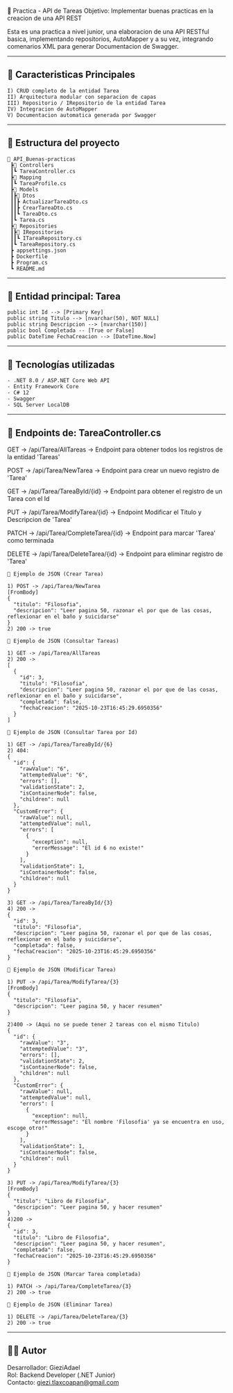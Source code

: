 ﻿🧩 Practica - API de Tareas
Objetivo: Implementar buenas practicas en la creacion de una API REST

Esta es una practica a nivel junior, una elaboracion de una API RESTful basica, 
implementando repositorios, AutoMapper y a su vez, integrando comenarios XML para generar Documentacion 
de Swagger.

------------------------------------------------------------
🚀 Caracteristicas Principales
------------------------------------------------------------
```
I) CRUD completo de la entidad Tarea
II) Arquitectura modular con separacion de capas
III) Repositorio / IRepositorio de la entidad Tarea
IV) Integracion de AutoMapper
V) Documentacion automatica generada por Swagger
```

------------------------------------------------------------
🧱 Estructura del proyecto
------------------------------------------------------------
```
📁 API_Buenas-practicas
 ┣📁 Controllers
 ┃┗ TareaController.cs
 ┣📁 Mapping
 ┃┗ TareaProfile.cs
 ┣📁 Models
 ┃┣📁 Dtos
 ┃┃┣ ActualizarTareaDto.cs
 ┃┃┣ CrearTareaDto.cs
 ┃┃┗ TareaDto.cs
 ┃┗ Tarea.cs
 ┣📁 Repositories
 ┃┣📁 IRepositories
 ┃┃┗ ITareaRepository.cs
 ┃┗ TareaRepository.cs
 ┣ appsettings.json
 ┣ Dockerfile
 ┣ Program.cs
 ┗ README.md

```

------------------------------------------------------------
🧩 Entidad principal: Tarea
------------------------------------------------------------
```
public int Id --> [Primary Key]
public string Titulo --> [nvarchar(50), NOT NULL]
public string Descripcion --> [nvarchar(150)]
public bool Completada -- [True or False]
public DateTime FechaCreacion --> [DateTime.Now]
```

------------------------------------------------------------
🧰 Tecnologías utilizadas
------------------------------------------------------------
```
- .NET 8.0 / ASP.NET Core Web API
- Entity Framework Core
- C# 12
- Swagger
- SQL Server LocalDB
```


------------------------------------------------------------
🔗 Endpoints de: TareaController.cs
------------------------------------------------------------
GET -> /api/Tarea/AllTareas -> Endpoint para obtener todos los registros de la entidad 'Tareas'

POST -> /api/Tarea/NewTarea -> Endpoint para crear un nuevo registro de 'Tarea'

GET -> /api/Tarea/TareaById/{id} -> Endpoint para obtener el registro de un Tarea con el Id

PUT -> /api/Tarea/ModifyTarea/{id} -> Endpoint Modificar el Titulo y Descripcion de 'Tarea'

PATCH -> /api/Tarea/CompleteTarea/{id} -> Endpoint para marcar 'Tarea' como terminada

DELETE -> /api/Tarea/DeleteTarea/{id} -> Endpoint para eliminar registro de 'Tarea'



```
💾 Ejemplo de JSON (Crear Tarea)

1) POST -> /api/Tarea/NewTarea
[FromBody]
{
  "titulo": "Filosofia",
  "descripcion": "Leer pagina 50, razonar el por que de las cosas, reflexionar en el baño y suicidarse"
}
2) 200 -> true

💾 Ejemplo de JSON (Consultar Tareas)

1) GET -> /api/Tarea/AllTareas
2) 200 ->
[
  {
    "id": 3,
    "titulo": "Filosofia",
    "descripcion": "Leer pagina 50, razonar el por que de las cosas, reflexionar en el baño y suicidarse",
    "completada": false,
    "fechaCreacion": "2025-10-23T16:45:29.6950356"
  }
]

💾 Ejemplo de JSON (Consultar Tarea por Id)

1) GET -> /api/Tarea/TareaById/{6}
2) 404:
{
  "id": {
    "rawValue": "6",
    "attemptedValue": "6",
    "errors": [],
    "validationState": 2,
    "isContainerNode": false,
    "children": null
  },
  "CustomError": {
    "rawValue": null,
    "attemptedValue": null,
    "errors": [
      {
        "exception": null,
        "errorMessage": "El id 6 no existe!"
      }
    ],
    "validationState": 1,
    "isContainerNode": false,
    "children": null
  }
}

3) GET -> /api/Tarea/TareaById/{3}
4) 200 ->
{
  "id": 3,
  "titulo": "Filosofia",
  "descripcion": "Leer pagina 50, razonar el por que de las cosas, reflexionar en el baño y suicidarse",
  "completada": false,
  "fechaCreacion": "2025-10-23T16:45:29.6950356"
}

💾 Ejemplo de JSON (Modificar Tarea)

1) PUT -> /api/Tarea/ModifyTarea/{3}
[FromBody]
{
  "titulo": "Filosofia",
  "descripcion": "Leer pagina 50, y hacer resumen"
}

2)400 -> (Aqui no se puede tener 2 tareas con el mismo Titulo)
{
  "id": {
    "rawValue": "3",
    "attemptedValue": "3",
    "errors": [],
    "validationState": 2,
    "isContainerNode": false,
    "children": null
  },
  "CustomError": {
    "rawValue": null,
    "attemptedValue": null,
    "errors": [
      {
        "exception": null,
        "errorMessage": "El nombre 'Filosofia' ya se encuentra en uso, escoge otro!"
      }
    ],
    "validationState": 1,
    "isContainerNode": false,
    "children": null
  }
}

3) PUT -> /api/Tarea/ModifyTarea/{3}
[FromBody]
{
  "titulo": "Libro de Filosofia",
  "descripcion": "Leer pagina 50, y hacer resumen"
}
4)200 ->
{
  "id": 3,
  "titulo": "Libro de Filosofia",
  "descripcion": "Leer pagina 50, y hacer resumen",
  "completada": false,
  "fechaCreacion": "2025-10-23T16:45:29.6950356"
}

💾 Ejemplo de JSON (Marcar Tarea completada)

1) PATCH -> /api/Tarea/CompleteTarea/{3}
2) 200 -> true

💾 Ejemplo de JSON (Eliminar Tarea)

1) DELETE -> /api/Tarea/DeleteTarea/{3}
2) 200 -> true
```

------------------------------------------------------------
🧑‍💻 Autor
------------------------------------------------------------
Desarrollador: GieziAdael<br>
Rol: Backend Developer (.NET Junior)<br>
Contacto: giezi.tlaxcoapan@gmail.com


